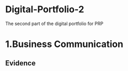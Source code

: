 # Digital-Portfolio-2
The second part of the digital portfolio for PRP

# 1.Business Communication
## Evidence

